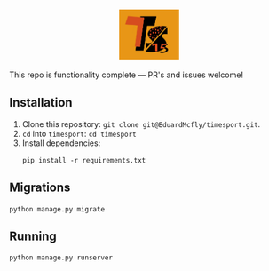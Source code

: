 # <div style="display:flex;justify-content:center;"><img src="./static/images/logo.jpg"  height="90px"></div>

This repo is functionality complete — PR's and issues welcome!

## Installation

1. Clone this repository: `git clone git@EduardMcfly/timesport.git`.
2. `cd` into `timesport`: `cd timesport`
3. Install dependencies:
   ```
   pip install -r requirements.txt
   ```

## Migrations

```
python manage.py migrate
```

## Running

```
python manage.py runserver
```
